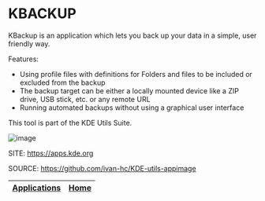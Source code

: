 # KBACKUP

 KBackup is an application which lets you back up your data in a simple, user friendly way.
 
 Features:
 
 - Using profile files with definitions for Folders and files to be included or excluded from the backup
 - The backup target can be either a locally mounted device like a ZIP drive, USB stick, etc. or any remote URL
 - Running automated backups without using a graphical user interface

 This tool is part of the KDE Utils Suite.

 ![image](https://cdn.kde.org/screenshots/kbackup/mainwindow.png)

 SITE: https://apps.kde.org

 SOURCE: https://github.com/ivan-hc/KDE-utils-appimage

 | [Applications](https://portable-linux-apps.github.io/apps.html) | [Home](https://portable-linux-apps.github.io)
 | --- | --- |
